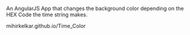 An AngularJS App that changes the background color depending on the HEX Code the time string makes. 
<p href = "mihirkelkar.github.io/Time_Color">mihirkelkar.github.io/Time_Color</p>
